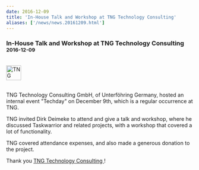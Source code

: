 ```yaml
---
date: 2016-12-09
title: 'In-House Talk and Workshop at TNG Technology Consulting'
aliases: ['/news/news.20161209.html']
---
```

<div class="col-md-8 main">
 <div class="row">
  <h3>
   In-House Talk and Workshop at TNG Technology Consulting
   <small>
    2016-12-09
   </small>
  </h3>
  <br/>
  <a href="http://www.tngtech.com">
   <img alt="TNG Technology Consulting" class="img-repsonsive" src="/news/images/tng.png" style="height:40px;"/>
  </a>
  <br/>
  <br/>
  <p>
   TNG Technology Consulting GmbH, of Unterföhring Germany, hosted an
            internal event "Techday" on December 9th, which is a regular
            occurrence at TNG.
  </p>
  <p>
   TNG invited Dirk Deimeke to attend and give a talk and workshop,
            where he discussed Taskwarrior and related projects, with a
            workshop that covered a lot of functionality.
  </p>
  <p>
   TNG covered attendance expenses, and also made a generous donation
            to the project.
  </p>
  <p>
   Thank you
   <a href="http://www.tngtech.com">
    TNG Technology Consulting
   </a>
   !
  </p>
  <br/>
  <br/>
 </div>
</div>

